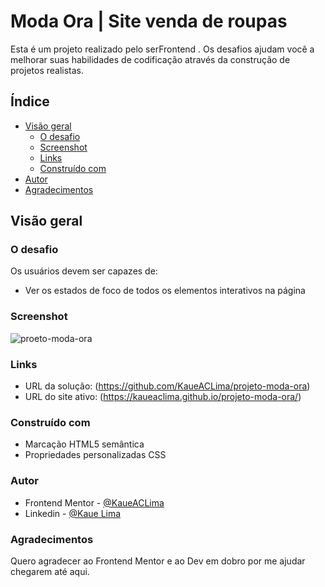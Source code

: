 # Moda Ora | Site venda de roupas

Esta é um projeto realizado pelo serFrontend  . Os desafios ajudam você a melhorar suas habilidades de codificação através da construção de projetos realistas. 

## Índice

- [Visão geral](#Visão-geral)
  - [O desafio](#O-desafio)
  - [Screenshot](#screenshot)
  - [Links](#links)
  - [Construído com](#construído-com)
- [Autor](#autor)
- [Agradecimentos](#Agradecimentos)

## Visão geral

### O desafio

Os usuários devem ser capazes de:

- Ver os estados de foco de todos os elementos interativos na página

### Screenshot

![proeto-moda-ora](https://github.com/KaueACLima/projeto-moda-ora/assets/56000639/ed6e712c-84aa-4b01-bec5-a0ec0a5c9f5c)

### Links

- URL da solução: (https://github.com/KaueACLima/projeto-moda-ora)
- URL do site ativo: (https://kaueaclima.github.io/projeto-moda-ora/)


### Construído com

- Marcação HTML5 semântica
- Propriedades personalizadas CSS

### Autor

- Frontend Mentor - [@KaueACLima](https://www.frontendmentor.io/profile/KaueACLima)
- Linkedin - [@Kaue Lima](https://www.linkedin.com/in/kau%C3%AA-lima-234515182/)

### Agradecimentos

Quero agradecer ao Frontend Mentor e ao Dev em dobro por me ajudar chegarem até aqui.

